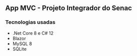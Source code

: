 ## App MVC - Projeto Integrador do Senac

### Tecnologias usadas
- .Net Core 8 e C# 12
- Blazor
- MySQL 8
- SQLite